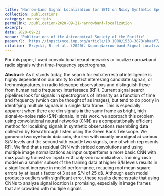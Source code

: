 ```yaml
---
title: "Narrow-band Signal Localization for SETI on Noisy Synthetic Spectrogram Data"
collection: publications
category: manuscripts
permalink: /publication/2020-09-21-narrowband-localization
excerpt: 
date: 2020-09-21
venue: 'Publications of the Astronomical Society of the Pacific'
paperurl: 'https://iopscience.iop.org/article/10.1088/1538-3873/abaaf7/meta'
citation: 'Brzycki, B. et al. (2020). &quot;Narrow-band Signal Localization for SETI on Noisy Synthetic Spectrogram Data.&quot; <i>PASP</i>, 132, 114501.'
---
```


For this paper, I used convolutional neural networks to localize narrowband radio signals within time-frequency spectrograms.

**Abstract:** As it stands today, the search for extraterrestrial intelligence is highly dependent on our ability to detect interesting candidate signals, or technosignatures, in radio telescope observations and distinguish these from human radio frequency interference (RFI). Current signal search pipelines look for signals in spectrograms of intensity as a function of time and frequency (which can be thought of as images), but tend to do poorly in identifying multiple signals in a single data frame. This is especially apparent when there are dim signals in the same frame as bright, high signal-to-noise ratio (S/N) signals. In this work, we approach this problem using convolutional neural networks (CNN) as a computationally efficient method for localizing signals in synthetic observations resembling data collected by Breakthrough Listen using the Green Bank Telescope. We generate two synthetic data sets, the first with exactly one signal at various S/N levels and the second with exactly two signals, one of which represents RFI. We find that a residual CNN with strided convolutions and using multiple image normalizations as input outperforms a more basic CNN with max pooling trained on inputs with only one normalization. Training each model on a smaller subset of the training data at higher S/N levels results in a significant increase in model performance, reducing root mean square errors by at least a factor of 3 at an S/N of 25 dB. Although each model produces outliers with significant error, these results demonstrate that using CNNs to analyze signal location is promising, especially in image frames that are crowded with multiple signals.